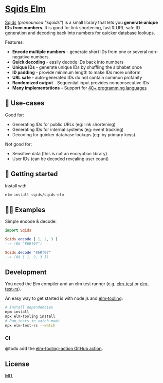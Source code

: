 # [Sqids Elm](https://sqids.org/elm)

[Sqids](https://sqids.org/elm) (*pronounced "squids"*) is a small library that lets you **generate unique IDs from numbers**. It is good for link shortening, fast & URL-safe ID generation and decoding back into numbers for quicker database lookups.

Features:

- **Encode multiple numbers** - generate short IDs from one or several non-negative numbers
- **Quick decoding** - easily decode IDs back into numbers
- **Unique IDs** - generate unique IDs by shuffling the alphabet once
- **ID padding** - provide minimum length to make IDs more uniform
- **URL safe** - auto-generated IDs do not contain common profanity
- **Randomized output** - Sequential input provides nonconsecutive IDs
- **Many implementations** - Support for [40+ programming languages](https://sqids.org/)

## 🧰 Use-cases

Good for:

- Generating IDs for public URLs (eg: link shortening)
- Generating IDs for internal systems (eg: event tracking)
- Decoding for quicker database lookups (eg: by primary keys)

Not good for:

- Sensitive data (this is not an encryption library)
- User IDs (can be decoded revealing user count)

## 🚀 Getting started

Install with

```sh
elm install sqids/sqids-elm
```

## 👩‍💻 Examples

Simple encode & decode:
```elm
import Sqids

Sqids.encode [ 1, 2, 3 ]
--> (Ok "86Rf07")

Sqids.decode "86Rf07"
--> (Ok [ 1, 2, 3 ])
```

## Development

You need the Elm compiler and an elm test runner (e.g. [elm-test](https://www.npmjs.com/package/elm-test) or [elm-test-rs](https://github.com/mpizenberg/elm-test-rs)).

An easy way to get started is with node.js and [elm-tooling](https://elm-tooling.github.io/elm-tooling-cli/).

```sh
# Install dependencies
npm install
npx elm-tooling install
# Run tests in watch mode
npx elm-test-rs --watch
```

### CI

@todo add the [elm-tooling-action GitHub action](https://github.com/mpizenberg/elm-tooling-action).

## License

[MIT](LICENSE)

